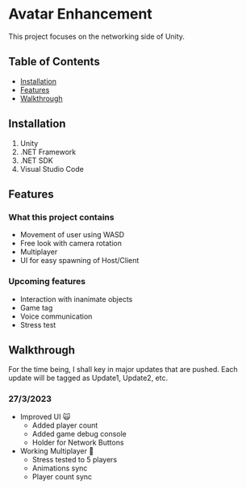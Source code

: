 # Avatar Enhancement

This project focuses on the networking side of Unity.

## Table of Contents

- [Installation](#installation)
- [Features](#features)
- [Walkthrough](#walkthrough)

## Installation

1. Unity
2. .NET Framework
3. .NET SDK
4. Visual Studio Code

## Features

### What this project contains

- Movement of user using WASD
- Free look with camera rotation
- Multiplayer 
- UI for easy spawning of Host/Client

### Upcoming features

- Interaction with inanimate objects
- Game tag
- Voice communication
- Stress test

## Walkthrough

For the time being, I shall key in major updates that are pushed. Each update will be tagged as Update1, Update2, etc.

### 27/3/2023

- Improved UI :scream_cat:
    - Added player count
    - Added game debug console
    - Holder for Network Buttons
- Working Multiplayer :100:
    - Stress tested to 5 players
    - Animations sync
    - Player count sync
